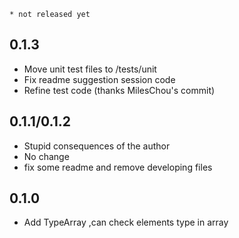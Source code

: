 `* not released yet`

## 0.1.3
- Move unit test files to /tests/unit
- Fix readme suggestion session code
- Refine test code (thanks MilesChou's commit)

## 0.1.1/0.1.2
- Stupid consequences of the author
- No change
- fix some readme and remove developing files

## 0.1.0
- Add TypeArray ,can check elements type in array